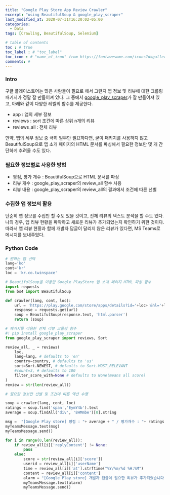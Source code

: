 ```yaml
---
title: "Google Play Store App Review Crawler"
excerpt: "using BeautifulSoup & google_play_scraper"
last_modified_at: 2020-07-31T16:20:02-05:00
categories:
  - Data
tags: [Crawling, BeautifulSoup, Selenium]

# table of contents
toc : # true
toc_label : # "toc_label"
toc_icon : # "name_of_icon" from https://fontawesome.com/icons?d=gallery&s=solid&m=free
comments: # 
---
```






### Intro

구글 플레이스토어는 많은 사람들이 필요로 해서 그런지 앱 정보 및 리뷰에 대한 크롤링 패키지가 정말 잘 만들어져 있다. 그 중에서 [google_play_scraper](https://pypi.org/project/google-play-scraper/)가 잘 만들어져 있고, 아래와 같이 다양한 레벨의 함수를 제공한다.

- app : 앱의 세부 정보
- reviews : sort 조건에 따른 상위 n개의 리뷰
- reviews_all : 전체 리뷰

만약, 앱의 세부 정보 중 극히 일부만 필요하다면, 굳이 패키지를 사용하지 않고 BeautifulSoup으로 앱 소개 페이지의 HTML 문서를 파싱해서 필요한 정보만 몇 개 간단하게 추려올 수도 있다.



### 필요한 정보별로 사용한 방법

- 평점, 평가 개수 : BeautifulSoup으로 HTML 문서를 파싱
- 리뷰 개수 : google_play_scraper의 review_all 함수 사용
- 리뷰 내용 : google_play_scraper의 review_all의 결과에서 조건에 따른 선별



### 수집한 앱 정보의 활용

단순히 앱 정보를 수집만 할 수도 있을 것이고, 전체 리뷰의 텍스트 분석을 할 수도 있다. 나의 경우, 앱 리뷰 현황을 파악하고 새로운 리뷰가 추가되었는지 확인하기 위한 것이다. 따라서 앱 리뷰 현황과 함께 개발자 답글이 달리지 않은 리뷰가 있다면, MS Teams로 메시지를 보내주었다.



### Python Code

```python
# 원하는 앱 선택
lang='ko'
cont='kr'
loc = 'kr.co.twinspace'
```

```python
# BeautifulSoup을 이용한 Google PlayStore 앱 소개 페이지 HTML 파싱 함수
import requests
from bs4 import BeautifulSoup

def crawler(lang, cont, loc):
    url = 'https://play.google.com/store/apps/details?id='+loc+'&hl='+lang+'&gl='+cont
    response = requests.get(url)
    soup = BeautifulSoup(response.text, 'html.parser')
    return (soup)
```

```python
# 패키지를 이용한 전체 리뷰 크롤링 함수
#! pip install google_play_scraper
from google_play_scraper import reviews, Sort

review_all, _ = reviews(
    loc,
    lang=lang, # defaults to 'en'
    country=country, # defaults to 'us'
    sort=Sort.NEWEST, # defaults to Sort.MOST_RELEVANT
    #count=3, # defaults to 100
    filter_score_with=None # defaults to None(means all score)
)
review = str(len(review_all))
```

```python
# 필요한 정보만 선별 및 조건에 따른 액션 수행

soup = crawler(lang, cont, loc)
ratings = soup.find('span','EymY4b').text
average = soup.findAll('div', 'BHMmbe')[0].string

msg =  "[Google Play store] 평점 : "+ average + " / 평가개수 : "+ ratings + " / 리뷰개수 : "+ review
myTeamsMessage.text(msg)
myTeamsMessage.send()

for i in range(0,len(review_all)):
    if review_all[i]['replyContent'] != None:
        pass
    else:
        score = str(review_all[i]['score'])
        userid = review_all[i]['userName']
        time = review_all[i]['at'].strftime("%Y/%m/%d %H:%M")
        content = review_all[i]['content']
        alarm = "[Google Play store] 개발자 답글이 필요한 리뷰가 추가되었습니다. / 점수 : "+score+" / 아이디 : "+userid+" / 시간 : "+time+" / 내용 : "+contents
        myTeamsMessage.text(alarm)
        myTeamsMessage.send()
```
